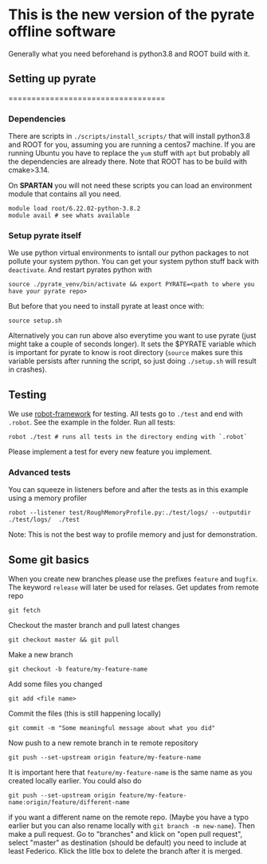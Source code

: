 # **This is the new version of the pyrate offline software**
Generally what you need beforehand is python3.8 and ROOT build with it.

## **Setting up pyrate**
==================================
### **Dependencies**
There are scripts in `./scripts/install_scripts/` that will install python3.8 and ROOT for you, assuming you are running a centos7 machine. If you are running Ubuntu you have to replace the `yum` stuff with `apt` but probably all the dependencies are already there. Note that ROOT has to be build with cmake>3.14.

On **SPARTAN** you will not need these scripts you can load an environment module that contains all you need.

    module load root/6.22.02-python-3.8.2	
    module avail # see whats available 

### **Setup pyrate itself**
We use python virtual environments to isntall our python packages to not pollute your system python. You can get your system python stuff back with `deactivate`. And restart pyrates python with 
    
    source ./pyrate_venv/bin/activate && export PYRATE=<path to where you have your pyrate repo>

But before that you need to install pyrate at least once with:

    source setup.sh

Alternatively you can run above also everytime you want to use pyrate (just might take a couple of seconds longer). It sets the $PYRATE variable which is important for pyrate to know is root directory (`source` makes sure this variable persists after running the script, so just doing `./setup.sh` will result in crashes).

## **Testing**
We use [robot-framework](https://robotframework.org/robotframework/latest/RobotFrameworkUserGuide.html) for testing. All tests go to `./test` and end with `.robot`. See the example in the folder.	
Run all tests:

    robot ./test # runs all tests in the directory ending with `.robot`

Please implement a test for every new feature you implement.

### Advanced tests
You can squeeze in listeners before and after the tests as in this example using a memory profiler

    robot --listener test/RoughMemoryProfile.py:./test/logs/ --outputdir ./test/logs/  ./test

Note: This is not the best way to profile memory and just for demonstration.

## **Some git basics**
When you create new branches please use the prefixes `feature` and `bugfix`. The keyword `release` will later be used for relases.
Get updates from remote repo

    git fetch

Checkout the master branch and pull latest changes

    git checkout master && git pull

Make a new branch

    git checkout -b feature/my-feature-name

Add some files you changed

    git add <file name>

Commit the files (this is still happening locally)

    git commit -m "Some meaningful message about what you did"

Now push to a new remote branch in te remote repository

    git push --set-upstream origin feature/my-feature-name

It is important here that `feature/my-feature-name` is the same name as you created locally earlier. You could also do

    git push --set-upstream origin feature/my-feature-name:origin/feature/different-name

if you want a different name on the remote repo. (Maybe you have a typo earlier but you can also rename locally with `git branch -m new-name`).
Then make a pull request. Go to "branches" and klick on "open pull request", select "master" as destination (should be default) you need to include at least Federico. Klick the litle box to delete the branch after it is merged.

